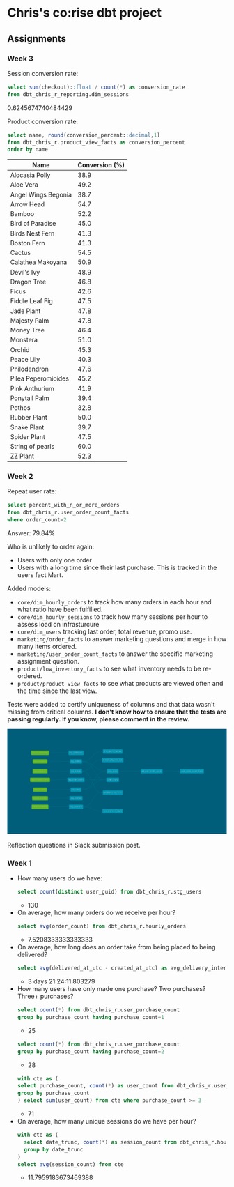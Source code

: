 # Chris's co:rise dbt project

## Assignments

### Week 3

Session conversion rate:
```sql
select sum(checkout)::float / count(*) as conversion_rate
from dbt_chris_r_reporting.dim_sessions
```
0.6245674740484429

Product conversion rate:
```sql
select name, round(conversion_percent::decimal,1)
from dbt_chris_r.product_view_facts as conversion_percent
order by name
```

Name | Conversion (%)
--- | ---
Alocasia Polly | 38.9
Aloe Vera | 49.2
Angel Wings Begonia | 38.7
Arrow Head | 54.7
Bamboo | 52.2
Bird of Paradise | 45.0
Birds Nest Fern | 41.3
Boston Fern | 41.3
Cactus | 54.5
Calathea Makoyana | 50.9
Devil's Ivy | 48.9
Dragon Tree | 46.8
Ficus | 42.6
Fiddle Leaf Fig | 47.5
Jade Plant | 47.8
Majesty Palm | 47.8
Money Tree | 46.4
Monstera | 51.0
Orchid | 45.3
Peace Lily | 40.3
Philodendron | 47.6
Pilea Peperomioides | 45.2
Pink Anthurium | 41.9
Ponytail Palm | 39.4
Pothos | 32.8
Rubber Plant | 50.0
Snake Plant | 39.7
Spider Plant | 47.5
String of pearls | 60.0
ZZ Plant | 52.3

### Week 2

Repeat user rate:
```sql
select percent_with_n_or_more_orders 
from dbt_chris_r.user_order_count_facts
where order_count=2
```
Answer: 79.84%

Who is unlikely to order again:
* Users with only one order
* Users with a long time since their last purchase. This is tracked in the users fact Mart.

Added models:
* `core/dim_hourly_orders` to track how many orders in each hour and what ratio have been fulfilled.
* `core/dim_hourly_sessions` to track how many sessions per hour to assess load on infrasturcure
* `core/dim_users` tracking last order, total revenue, promo use.
* `marketing/order_facts` to answer marketing questions and merge in how many items ordered.
* `marketing/user_order_count_facts` to answer the specific marketing assignment question.
* `product/low_inventory_facts` to see what inventory needs to be re-ordered.
* `product/product_view_facts` to see what products are viewed often and the time since the last view.

Tests were added to certify uniqueness of columns and that data wasn't missing from critical columns.
**I don't know how to ensure that the tests are passing regularly. If you know, please comment in the review.**

!['DAG image](dbt-dag.png)

Reflection questions in Slack submission post.

### Week 1

* How many users do we have:
  ```sql
  select count(distinct user_guid) from dbt_chris_r.stg_users
  ```
  * 130
* On average, how many orders do we receive per hour?
  ```sql
  select avg(order_count) from dbt_chris_r.hourly_orders
  ```
  * 7.5208333333333333
* On average, how long does an order take from being placed to being delivered?
  ```sql
  select avg(delivered_at_utc - created_at_utc) as avg_delivery_interval from dbt_chris_r.stg_orders
  ```
  * 3 days 21:24:11.803279
* How many users have only made one purchase? Two purchases? Three+ purchases?
  ```sql
  select count(*) from dbt_chris_r.user_purchase_count
  group by purchase_count having purchase_count=1
  ```
  * 25
  ```sql
  select count(*) from dbt_chris_r.user_purchase_count
  group by purchase_count having purchase_count=2
  ```
  * 28
  ```sql
  with cte as (
  select purchase_count, count(*) as user_count from dbt_chris_r.user_purchase_count
  group by purchase_count
  ) select sum(user_count) from cte where purchase_count >= 3
  ```
  * 71
* On average, how many unique sessions do we have per hour?
  ```sql
  with cte as (
    select date_trunc, count(*) as session_count from dbt_chris_r.hourly_sessions
    group by date_trunc
  )
  select avg(session_count) from cte
  ```
  * 11.7959183673469388
